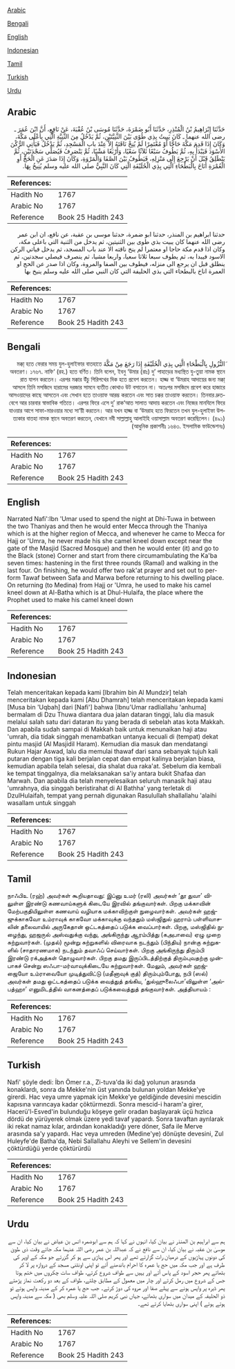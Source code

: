 [Arabic](#arabic)

[Bengali](#bengali)

[English](#english)

[Indonesian](#indonesian)

[Tamil](#tamil)

[Turkish](#turkish)

[Urdu](#urdu)

## Arabic


<div dir="rtl" lang="ar" style={{fontSize:'larger',backgroundColor:'#f8f9fa',padding:20}}>
حَدَّثَنَا إِبْرَاهِيمُ بْنُ الْمُنْذِرِ، حَدَّثَنَا أَبُو ضَمْرَةَ، حَدَّثَنَا مُوسَى بْنُ عُقْبَةَ، عَنْ نَافِعٍ، أَنَّ ابْنَ عُمَرَ ـ رضى الله عنهما ـ كَانَ يَبِيتُ بِذِي طُوًى بَيْنَ الثَّنِيَّتَيْنِ، ثُمَّ يَدْخُلُ مِنَ الثَّنِيَّةِ الَّتِي بِأَعْلَى مَكَّةَ، وَكَانَ إِذَا قَدِمَ مَكَّةَ حَاجًّا أَوْ مُعْتَمِرًا لَمْ يُنِخْ نَاقَتَهُ إِلاَّ عِنْدَ باب الْمَسْجِدِ، ثُمَّ يَدْخُلُ فَيَأْتِي الرُّكْنَ الأَسْوَدَ فَيَبْدَأُ بِهِ، ثُمَّ يَطُوفُ سَبْعًا ثَلاَثًا سَعْيًا، وَأَرْبَعًا مَشْيًا، ثُمَّ يَنْصَرِفُ فَيُصَلِّي سَجْدَتَيْنِ، ثُمَّ يَنْطَلِقُ قَبْلَ أَنْ يَرْجِعَ إِلَى مَنْزِلِهِ، فَيَطُوفُ بَيْنَ الصَّفَا وَالْمَرْوَةِ، وَكَانَ إِذَا صَدَرَ عَنِ الْحَجِّ أَوِ الْعُمْرَةِ أَنَاخَ بِالْبَطْحَاءِ الَّتِي بِذِي الْحُلَيْفَةِ الَّتِي كَانَ النَّبِيُّ صلى الله عليه وسلم يُنِيخُ بِهَا‏.‏
</div>
<div style={{backgroundColor:'#f8f9fa',padding:20, marginBottom: 10}}><table> <thead> <tr> <th>References:</th> <th></th> </tr> </thead> <tbody><tr><td>Hadith No</td><td>1767</td></tr><tr><td>Arabic No</td><td>1767</td></tr><tr><td>Reference</td><td>Book 25 Hadith 243</td></tr></tbody></table></div>


<div dir="rtl" lang="ar" style={{fontSize:'larger',backgroundColor:'#f8f9fa',padding:20}}>
حدثنا ابراهيم بن المنذر، حدثنا ابو ضمرة، حدثنا موسى بن عقبة، عن نافع، ان ابن عمر رضى الله عنهما كان يبيت بذي طوى بين الثنيتين، ثم يدخل من الثنية التي باعلى مكة، وكان اذا قدم مكة حاجا او معتمرا لم ينخ ناقته الا عند باب المسجد، ثم يدخل فياتي الركن الاسود فيبدا به، ثم يطوف سبعا ثلاثا سعيا، واربعا مشيا، ثم ينصرف فيصلي سجدتين، ثم ينطلق قبل ان يرجع الى منزله، فيطوف بين الصفا والمروة، وكان اذا صدر عن الحج او العمرة اناخ بالبطحاء التي بذي الحليفة التي كان النبي صلى الله عليه وسلم ينيخ بها
</div>
<div style={{backgroundColor:'#f8f9fa',padding:20, marginBottom: 10}}><table> <thead> <tr> <th>References:</th> <th></th> </tr> </thead> <tbody><tr><td>Hadith No</td><td>1767</td></tr><tr><td>Arabic No</td><td>1767</td></tr><tr><td>Reference</td><td>Book 25 Hadith 243</td></tr></tbody></table></div>

## Bengali


<div dir="rtl" lang="bn" style={{fontSize:'larger',backgroundColor:'#f8f9fa',padding:20}}>
َالنُّزُولِ بِالْبَطْحَاءِ الَّتِي بِذِي الْحُلَيْفَةِ إِذَا رَجَعَ مِنْ مَكَّةَ মক্কা্ হতে ফেরার সময় যুল-হুলাইফার বাতহাতে অবতরণ। ১৭৬৭. নাফি‘ (রহ.) হতে বর্ণিত। তিনি বলেন, ইবনু ‘উমার (রাঃ) দু’ পাহাড়ের মধ্যস্থিত যু-তুয়া নামক স্থানে রাত যাপন করতেন। এরপর মক্কার উঁচু গিরিপথের দিক হতে প্রবেশ করতেন। হাজ্জ বা ‘উমরাহ আদায়ের জন্য মক্কা্ আসলে তিনি মসজিদে হারামের দরজার সামনে ব্যতীত কোথাও উট বসাতেন না। অতঃপর মসজিদে প্রবেশ করে হাজারে আসওয়াদের কাছে আসতেন এবং সেখান হতে তাওয়াফ আরম্ভ করতেন এবং সাত চক্কর তাওয়াফ করতেন। তিনবার দ্রুতবেগে আর চারবার স্বাভাবিক গতিতে। এরপর ফিরে এসে দু’ রাক‘আত সালাত আদায় করতেন এবং নিজের মানযিলে ফিরে যাওয়ার আগে সাফা-মারওয়ার মধ্যে সা‘য়ী করতেন। আর যখন হাজ্জ বা ‘উমরাহ হতে ফিরতেন তখন যুল-হুলাইফা উপত্যকার বাতহা নামক স্থানে অবতরণ করতেন, যেখানে নবী সাল্লাল্লাহু আলাইহি ওয়াসাল্লাম অবতরণ করেছিলেন। (৪৯১) (আধুনিক প্রকাশনীঃ ১৬৪৩. ইসলামিক ফাউন্ডেশনঃ)
</div>
<div style={{backgroundColor:'#f8f9fa',padding:20, marginBottom: 10}}><table> <thead> <tr> <th>References:</th> <th></th> </tr> </thead> <tbody><tr><td>Hadith No</td><td>1767</td></tr><tr><td>Arabic No</td><td>1767</td></tr><tr><td>Reference</td><td>Book 25 Hadith 243</td></tr></tbody></table></div>

## English


<div dir="ltr" lang="en" style={{fontSize:'larger',backgroundColor:'#f8f9fa',padding:20}}>
Narrated Nafi':Ibn 'Umar used to spend the night at Dhi-Tuwa in between the two Thaniyas and then he would enter Mecca through the Thaniya which is at the higher region of Mecca, and whenever he came to Mecca for Hajj or 'Umra, he never made his she camel kneel down except near the gate of the Masjid (Sacred Mosque) and then he would enter (it) and go to the Black (stone) Corner and start from there circumambulating the Ka'ba seven times: hastening in the first three rounds (Ramal) and walking in the last four. On finishing, he would offer two rak'at prayer and set out to perform Tawaf between Safa and Marwa before returning to his dwelling place. On returning (to Medina) from Hajj or 'Umra, he used to make his camel kneel down at Al-Batha which is at Dhul-Hulaifa, the place where the Prophet used to make his camel kneel down
</div>
<div style={{backgroundColor:'#f8f9fa',padding:20, marginBottom: 10}}><table> <thead> <tr> <th>References:</th> <th></th> </tr> </thead> <tbody><tr><td>Hadith No</td><td>1767</td></tr><tr><td>Arabic No</td><td>1767</td></tr><tr><td>Reference</td><td>Book 25 Hadith 243</td></tr></tbody></table></div>

## Indonesian


<div dir="ltr" lang="id" style={{fontSize:'larger',backgroundColor:'#f8f9fa',padding:20}}>
Telah menceritakan kepada kami [Ibrahim bin Al Mundzir] telah menceritakan kepada kami [Abu Dhamrah] telah menceritakan kepada kami [Musa bin 'Uqbah] dari [Nafi'] bahwa [Ibnu'Umar radliallahu 'anhuma] bermalam di Dzu Thuwa diantara dua jalan dataran tinggi, lalu dia masuk melalui salah satu dari dataran itu yang berada di sebelah atas kota Makkah. Dan apabila sudah sampai di Makkah baik untuk menunaikan haji atau 'umrah, dia tidak singgah menambatkan untanya kecuali di (tempat) dekat pintu masjid (Al Masjidil Haram). Kemudian dia masuk dan mendatangi Rukun Hajar Aswad, lalu dia memulai thawaf dari sana sebanyak tujuh kali putaran dengan tiga kali berjalan cepat dan empat kalinya berjalan biasa, kemudian apabila telah selesai, dia shalat dua raka'at. Sebelum dia kembali ke tempat tinggalnya, dia melaksanakan sa'iy antara bukit Shafaa dan Marwah. Dan apabila dia telah menyelesaikan seluruh manasik haji atau 'umrahnya, dia singgah beristirahat di Al Bathha' yang terletak di DzulHulaifah, tempat yang pernah digunakan Rasulullah shallallahu 'alaihi wasallam untuk singgah
</div>
<div style={{backgroundColor:'#f8f9fa',padding:20, marginBottom: 10}}><table> <thead> <tr> <th>References:</th> <th></th> </tr> </thead> <tbody><tr><td>Hadith No</td><td>1767</td></tr><tr><td>Arabic No</td><td>1767</td></tr><tr><td>Reference</td><td>Book 25 Hadith 243</td></tr></tbody></table></div>

## Tamil


<div dir="ltr" lang="ta" style={{fontSize:'larger',backgroundColor:'#f8f9fa',padding:20}}>
நாஃபிஉ (ரஹ்) அவர்கள் கூறியதாவது: இப்னு உமர் (ரலி) அவர்கள் ‘தூ துவா’ விலுள்ள இரண்டு கணவாய்களுக் கிடையே இரவில் தங்குவார்கள். பிறகு மக்காவின் மேற்பகுதியிலுள்ள கணவாய் வழியாக மக்காவிற்குள் நுழைவார்கள். அவர்கள் ஹஜ்ஜுக்காகவோ உம்ராவுக் காகவோ மக்காவுக்கு வந்ததும் மஸ்ஜிதுல் ஹராம் பள்ளிவாசலின் தலைவாயில் அருகேதான் ஒட்டகத்தைப் படுக்க வைப்பார்கள். பிறகு, மஸ்ஜிதில் நுழைந்து, ஹஜருல் அஸ்வதுக்கு வந்து, அங்கிருந்து ஆரம்பித்து (கஅபாவை) ஏழு முறை சுற்றுவார்கள். (முதல்) மூன்று சுற்றுகளில் விரைவாக நடந்தும் (பிந்திய) நான்கு சுற்றுகளில் (சாதாரணமாக) நடந்தும் தவாஃப் செய்வார்கள். பிறகு அங்கிருந்து திரும்பி இரண்டு ரக்அத்கள் தொழுவார்கள். பிறகு தமது இருப்பிடத்திற்குத் திரும்புவதற்கு முன்பாகச் சென்று ஸஃபா-மர்வாவுக்கிடையே சுற்றுவார்கள். மேலும், அவர்கள் ஹஜ்ஜையோ உம்ராவையோ முடித்துவிட்டு (மதீனாவுக் குத்) திரும்பும்போது, நபி (ஸல்) அவர்கள் தமது ஒட்டகத்தைப் படுக்க வைத்துத் தங்கிய, ‘துல்ஹுலைஃபா’விலுள்ள ‘அல்பத்ஹா’ எனுமிடத்தில் வாகனத்தைப் படுக்கவைத்துத் தங்குவார்கள். அத்தியாயம் :
</div>
<div style={{backgroundColor:'#f8f9fa',padding:20, marginBottom: 10}}><table> <thead> <tr> <th>References:</th> <th></th> </tr> </thead> <tbody><tr><td>Hadith No</td><td>1767</td></tr><tr><td>Arabic No</td><td>1767</td></tr><tr><td>Reference</td><td>Book 25 Hadith 243</td></tr></tbody></table></div>

## Turkish


<div dir="ltr" lang="tr" style={{fontSize:'larger',backgroundColor:'#f8f9fa',padding:20}}>
Nafi' şöyle dedi: İbn Ömer r.a., Zi-tuva'da iki dağ yolunun arasında konaklardı, sonra da Mekke'nin üst yanında bulunan yoldan Mekke'ye girerdi. Hac veya umre yapmak için Mekke'ye geldiğinde devesini mescidin kapısına varıncaya kadar çöktürmezdi. Sonra mescid-i haram'a girer, Hacerü'l-Esved'in bulunduğu köşeye gelir oradan başlayarak üçü hızlıca dördü de yürüyerek olmak üzere yedi tavaf yapardı. Sonra tavaftan ayrılarak iki rekat namaz kılar, ardından konakladığı yere döner, Safa ile Merve arasında sa'y yapardı. Hac veya umreden (Medine'ye) dönüşte devesini, Zul Huleyfe'de Batha'da, Nebi Sallallahu Aleyhi ve Sellem'in devesini çöktürdüğü yerde çöktürürdü
</div>
<div style={{backgroundColor:'#f8f9fa',padding:20, marginBottom: 10}}><table> <thead> <tr> <th>References:</th> <th></th> </tr> </thead> <tbody><tr><td>Hadith No</td><td>1767</td></tr><tr><td>Arabic No</td><td>1767</td></tr><tr><td>Reference</td><td>Book 25 Hadith 243</td></tr></tbody></table></div>

## Urdu


<div dir="rtl" lang="ur" style={{fontSize:'larger',backgroundColor:'#f8f9fa',padding:20}}>
ہم سے ابراہیم بن المنذر نے بیان کیا، انہوں نے کہا کہ ہم سے ابوضمرہ انس بن عیاض نے بیان کیا، ان سے موسیٰ بن عقبہ نے بیان کیا، ان سے نافع نے کہ عبداللہ بن عمر رضی اللہ عنہما مکہ جاتے وقت ذی طویٰ کی دونوں پہاڑیوں کے درمیان رات گزارتے تھے اور پھر اس پہاڑی سے ہو کر گزرتے جو مکہ کے اوپر کی طرف ہے اور جب مکہ میں حج یا عمرہ کا احرام باندھنے آتے تو اپنی اونٹنی مسجد کے دروازہ پر لا کر بٹھاتے پھر حجر اسود کے پاس آتے اور یہیں سے طواف شروع کرتے، طواف سات چکروں میں ختم ہوتا جس کے شروع میں رمل کرتے اور چار میں معمول کے مطابق چلتے، طواف کے بعد دو رکعت نماز پڑھتے پھر ڈیرہ پر واپس ہونے سے پہلے صفا اور مروہ کی دوڑ کرتے۔ جب حج یا عمرہ کر کے مدینہ واپس ہوتے تو ذو الحلیفہ کے میدان میں سواری بٹھاتے، جہاں نبی کریم صلی اللہ علیہ وسلم بھی ( مکہ سے مدینہ واپس ہوتے ہوئے ) اپنی سواری بٹھایا کرتے تھے۔
</div>
<div style={{backgroundColor:'#f8f9fa',padding:20, marginBottom: 10}}><table> <thead> <tr> <th>References:</th> <th></th> </tr> </thead> <tbody><tr><td>Hadith No</td><td>1767</td></tr><tr><td>Arabic No</td><td>1767</td></tr><tr><td>Reference</td><td>Book 25 Hadith 243</td></tr></tbody></table></div>